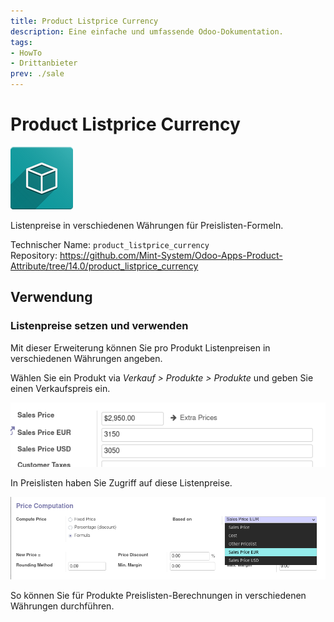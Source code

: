 ```yaml
---
title: Product Listprice Currency
description: Eine einfache und umfassende Odoo-Dokumentation.
tags:
- HowTo
- Drittanbieter
prev: ./sale
---
```

# Product Listprice Currency
![icon_oms_box](assets/icon_oms_box.png)

Listenpreise in verschiedenen Währungen für Preislisten-Formeln.

Technischer Name: `product_listprice_currency`\
Repository: <https://github.com/Mint-System/Odoo-Apps-Product-Attribute/tree/14.0/product_listprice_currency>

## Verwendung

### Listenpreise setzen und verwenden

Mit dieser Erweiterung können Sie pro Produkt Listenpreisen in verschiedenen Währungen angeben.

Wählen Sie ein Produkt via *Verkauf > Produkte > Produkte* und geben Sie einen Verkaufspreis ein.

![](assets/Product%20Listprice%20Currency%20Set.png)

In Preislisten haben Sie Zugriff auf diese Listenpreise.

![](assets/Product%20Listprice%20Currency%20Based%20on.png)

So können Sie für Produkte Preislisten-Berechnungen in verschiedenen Währungen durchführen.